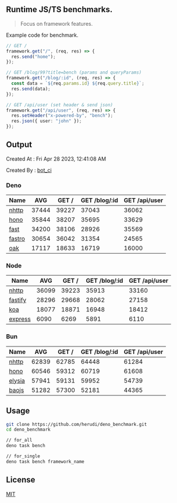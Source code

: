## Runtime JS/TS benchmarks.

> Focus on framework features.

Example code for benchmark.
```ts
// GET /
framework.get("/", (req, res) => {
  res.send("home");
});

// GET /blog/99?title=bench (params and queryParams)
framework.get("/blog/:id", (req, res) => {
  const data = `${req.params.id} ${req.query.title}`;
  res.send(data);
});

// GET /api/user (set header & send json)
framework.get("/api/user", (req, res) => {
  res.setHeader("x-powered-by", "bench");
  res.json({ user: "john" });
});
```

## Output
Created At : Fri Apr 28 2023, 12:41:08 AM

Created By : [bot_ci](https://github.com/herudi/deno_benchmarks/commits?author=github-actions%5Bbot%5D)


### Deno
|Name|AVG|GET /|GET /blog/:id|GET /api/user|
|----|----|----|----|----|
|[nhttp](https://github.com/nhttp/nhttp)|37444|39227|37043|36062|
|[hono](https://github.com/honojs/hono)|35844|38207|35695|33629|
|[fast](https://github.com/danteissaias/fast)|34200|38106|28926|35569|
|[fastro](https://github.com/fastrodev/fastro)|30654|36042|31354|24565|
|[oak](https://github.com/oakserver/oak)|17117|18633|16719|16000|
  


### Node
|Name|AVG|GET /|GET /blog/:id|GET /api/user|
|----|----|----|----|----|
|[nhttp](https://github.com/nhttp/nhttp)|36099|39223|35913|33160|
|[fastify](https://github.com/fastify/fastify)|28296|29668|28062|27158|
|[koa](https://github.com/koajs/koa)|18077|18871|16948|18412|
|[express](https://github.com/expressjs/express)|6090|6269|5891|6110|
  


### Bun
|Name|AVG|GET /|GET /blog/:id|GET /api/user|
|----|----|----|----|----|
|[nhttp](https://github.com/nhttp/nhttp)|62839|62785|64448|61284|
|[hono](https://github.com/honojs/hono)|60546|59312|60719|61608|
|[elysia](https://github.com/elysiajs/elysia)|57941|59131|59952|54739|
|[baojs](https://github.com/mattreid1/baojs)|51282|57300|52181|44365|
  



## Usage

```bash
git clone https://github.com/herudi/deno_benchmark.git
cd deno_benchmark

// for_all
deno task bench

// for_single
deno task bench framework_name
```

## License

[MIT](LICENSE)

